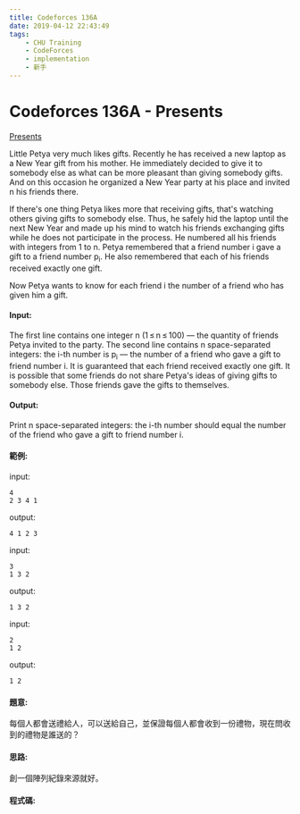 ```yaml
---
title: Codeforces 136A
date: 2019-04-12 22:43:49
tags:
    - CHU Training
    - CodeForces
    - implementation
    - 新手 
---
```

# Codeforces 136A - Presents
[Presents](https://codeforces.com/problemset/problem/136/A)

Little Petya very much likes gifts. Recently he has received a new laptop as a New Year gift from his mother. He immediately decided to give it to somebody else as what can be more pleasant than giving somebody gifts. And on this occasion he organized a New Year party at his place and invited n his friends there.
<!-- more -->
If there's one thing Petya likes more that receiving gifts, that's watching others giving gifts to somebody else. Thus, he safely hid the laptop until the next New Year and made up his mind to watch his friends exchanging gifts while he does not participate in the process. He numbered all his friends with integers from 1 to n. Petya remembered that a friend number i gave a gift to a friend number p<sub>i</sub>. He also remembered that each of his friends received exactly one gift.

Now Petya wants to know for each friend i the number of a friend who has given him a gift.

#### Input:
The first line contains one integer n (1 ≤ n ≤ 100) — the quantity of friends Petya invited to the party. The second line contains n space-separated integers: the i-th number is p<sub>i</sub> — the number of a friend who gave a gift to friend number i. It is guaranteed that each friend received exactly one gift. It is possible that some friends do not share Petya's ideas of giving gifts to somebody else. Those friends gave the gifts to themselves.

#### Output:
Print n space-separated integers: the i-th number should equal the number of the friend who gave a gift to friend number i.

#### 範例:
input:
```
4
2 3 4 1
```
output:
```
4 1 2 3
```
input:
```
3
1 3 2
```
output:
```
1 3 2
```
input:
```
2
1 2
```
output:
```
1 2
```

#### 題意:
每個人都會送禮給人，可以送給自己，並保證每個人都會收到一份禮物，現在問收到的禮物是誰送的？

#### 思路:
創一個陣列紀錄來源就好。

#### 程式碼:
<script src="https://gist.github.com/Daviswww/6781fdcf78ff6632f995a1b145d9bb3e.js"></script>

